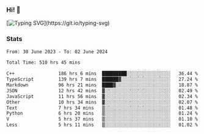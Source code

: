 ### Hi!  👋

[![Typing SVG](https://readme-typing-svg.herokuapp.com?font=Fira+Code&pause=1000&width=435&lines=Hello!+I'm+Texiwustion.)](https://git.io/typing-svg)

### Stats

<!--START_SECTION:waka-->

```txt
From: 30 June 2023 - To: 02 June 2024

Total Time: 510 hrs 45 mins

C++                186 hrs 6 mins  █████████░░░░░░░░░░░░░░░░   36.44 %
TypeScript         139 hrs 7 mins  ██████▓░░░░░░░░░░░░░░░░░░   27.24 %
Markdown           96 hrs 21 mins  ████▓░░░░░░░░░░░░░░░░░░░░   18.87 %
JSON               12 hrs 42 mins  ▓░░░░░░░░░░░░░░░░░░░░░░░░   02.49 %
JavaScript         11 hrs 56 mins  ▓░░░░░░░░░░░░░░░░░░░░░░░░   02.34 %
Other              10 hrs 34 mins  ▓░░░░░░░░░░░░░░░░░░░░░░░░   02.07 %
Text               7 hrs 34 mins   ▒░░░░░░░░░░░░░░░░░░░░░░░░   01.48 %
Python             6 hrs 20 mins   ▒░░░░░░░░░░░░░░░░░░░░░░░░   01.24 %
V                  5 hrs 37 mins   ▒░░░░░░░░░░░░░░░░░░░░░░░░   01.10 %
Less               5 hrs 11 mins   ▒░░░░░░░░░░░░░░░░░░░░░░░░   01.02 %
```

<!--END_SECTION:waka-->
